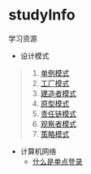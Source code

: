 # studyInfo
学习资源

- 设计模式

>1. [单例模式]()
>2. [工厂模式]()
>3. [建造者模式]()
>4. [原型模式]()
>5. [责任链模式]()
>6. [观察者模式]()
>7. [策略模式]()

- 计算机网络
    - [什么是单点登录](https://mp.weixin.qq.com/s/drPVkRbCsDIlX6Ls2pDmqA)


